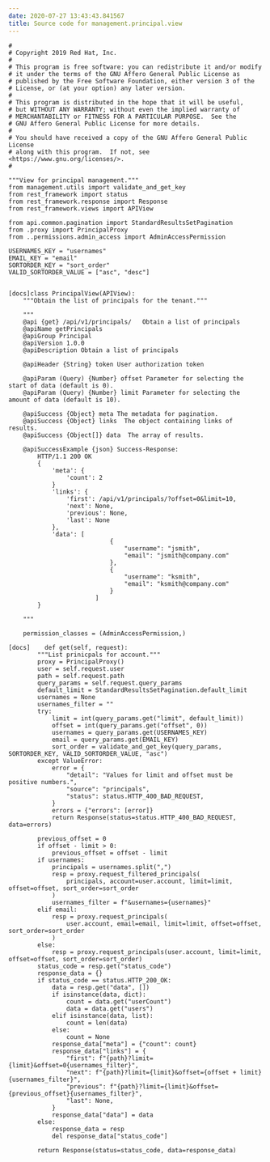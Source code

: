 ```yaml
---
date: 2020-07-27 13:43:43.841567
title: Source code for management.principal.view
---
```


<div class="highlight">

    #
    # Copyright 2019 Red Hat, Inc.
    #
    # This program is free software: you can redistribute it and/or modify
    # it under the terms of the GNU Affero General Public License as
    # published by the Free Software Foundation, either version 3 of the
    # License, or (at your option) any later version.
    #
    # This program is distributed in the hope that it will be useful,
    # but WITHOUT ANY WARRANTY; without even the implied warranty of
    # MERCHANTABILITY or FITNESS FOR A PARTICULAR PURPOSE.  See the
    # GNU Affero General Public License for more details.
    #
    # You should have received a copy of the GNU Affero General Public License
    # along with this program.  If not, see <https://www.gnu.org/licenses/>.
    #
    
    """View for principal management."""
    from management.utils import validate_and_get_key
    from rest_framework import status
    from rest_framework.response import Response
    from rest_framework.views import APIView
    
    from api.common.pagination import StandardResultsSetPagination
    from .proxy import PrincipalProxy
    from ..permissions.admin_access import AdminAccessPermission
    
    USERNAMES_KEY = "usernames"
    EMAIL_KEY = "email"
    SORTORDER_KEY = "sort_order"
    VALID_SORTORDER_VALUE = ["asc", "desc"]
    
    
    [docs]class PrincipalView(APIView):
        """Obtain the list of principals for the tenant."""
    
        """
        @api {get} /api/v1/principals/   Obtain a list of principals
        @apiName getPrincipals
        @apiGroup Principal
        @apiVersion 1.0.0
        @apiDescription Obtain a list of principals
    
        @apiHeader {String} token User authorization token
    
        @apiParam (Query) {Number} offset Parameter for selecting the start of data (default is 0).
        @apiParam (Query) {Number} limit Parameter for selecting the amount of data (default is 10).
    
        @apiSuccess {Object} meta The metadata for pagination.
        @apiSuccess {Object} links  The object containing links of results.
        @apiSuccess {Object[]} data  The array of results.
    
        @apiSuccessExample {json} Success-Response:
            HTTP/1.1 200 OK
            {
                'meta': {
                    'count': 2
                }
                'links': {
                    'first': /api/v1/principals/?offset=0&limit=10,
                    'next': None,
                    'previous': None,
                    'last': None
                },
                'data': [
                                {
                                    "username": "jsmith",
                                    "email": "jsmith@company.com"
                                },
                                {
                                    "username": "ksmith",
                                    "email": "ksmith@company.com"
                                }
                            ]
            }
    
        """
    
        permission_classes = (AdminAccessPermission,)
    
    [docs]    def get(self, request):
            """List prinicpals for account."""
            proxy = PrincipalProxy()
            user = self.request.user
            path = self.request.path
            query_params = self.request.query_params
            default_limit = StandardResultsSetPagination.default_limit
            usernames = None
            usernames_filter = ""
            try:
                limit = int(query_params.get("limit", default_limit))
                offset = int(query_params.get("offset", 0))
                usernames = query_params.get(USERNAMES_KEY)
                email = query_params.get(EMAIL_KEY)
                sort_order = validate_and_get_key(query_params, SORTORDER_KEY, VALID_SORTORDER_VALUE, "asc")
            except ValueError:
                error = {
                    "detail": "Values for limit and offset must be positive numbers.",
                    "source": "principals",
                    "status": status.HTTP_400_BAD_REQUEST,
                }
                errors = {"errors": [error]}
                return Response(status=status.HTTP_400_BAD_REQUEST, data=errors)
    
            previous_offset = 0
            if offset - limit > 0:
                previous_offset = offset - limit
            if usernames:
                principals = usernames.split(",")
                resp = proxy.request_filtered_principals(
                    principals, account=user.account, limit=limit, offset=offset, sort_order=sort_order
                )
                usernames_filter = f"&usernames={usernames}"
            elif email:
                resp = proxy.request_principals(
                    user.account, email=email, limit=limit, offset=offset, sort_order=sort_order
                )
            else:
                resp = proxy.request_principals(user.account, limit=limit, offset=offset, sort_order=sort_order)
            status_code = resp.get("status_code")
            response_data = {}
            if status_code == status.HTTP_200_OK:
                data = resp.get("data", [])
                if isinstance(data, dict):
                    count = data.get("userCount")
                    data = data.get("users")
                elif isinstance(data, list):
                    count = len(data)
                else:
                    count = None
                response_data["meta"] = {"count": count}
                response_data["links"] = {
                    "first": f"{path}?limit={limit}&offset=0{usernames_filter}",
                    "next": f"{path}?limit={limit}&offset={offset + limit}{usernames_filter}",
                    "previous": f"{path}?limit={limit}&offset={previous_offset}{usernames_filter}",
                    "last": None,
                }
                response_data["data"] = data
            else:
                response_data = resp
                del response_data["status_code"]
    
            return Response(status=status_code, data=response_data)

</div>